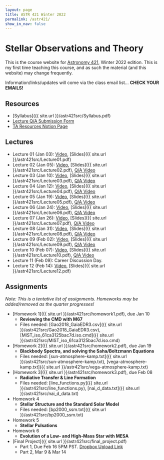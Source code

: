 ```yaml
---
layout: page
title: ASTR 421 Winter 2022
permalink: /astr421/
show_in_nav: false
---
```


# Stellar Observations and Theory

This is the course website for [Astronomy 421](https://sdb.admin.uw.edu/timeschd/uwnetid/sln.asp?QTRYR=WIN+2022&SLN=21953), Winter 2022 edition. This is my first time teaching this course, and as such the material (and this website) may change frequently. 

Information/links/updates will come via the class email list... **CHECK YOUR EMAILS!**

## Resources
- [Syllabus]({{ site.url }}/astr421src/Syllabus.pdf)
- [Lecture Q/A Submission Form](https://docs.google.com/forms/d/e/1FAIpQLScAYYYZDeS4V_h4dcz-P64grCJIHdX_LYbV9NL_AZc3oLU-FA/viewform?usp=sf_link)
- [TA Resources Notion Page](https://astro-andy-uw.notion.site/astro-andy-uw/ASTR-421-TA-Resources-25fff6002f2c46f9bc9f9e15df9b9202)

## Lectures
- Lecture 01 (Jan 03): [Video](https://www.youtube.com/watch?v=p5D4WcyPFtI), [Slides]({{ site.url }}/astr421src/Lecture01.pdf)
- Lecture 02 (Jan 05): [Video](https://www.youtube.com/watch?v=6Ho8Y7keVNA), [Slides]({{ site.url }}/astr421src/Lecture02.pdf), [Q/A Video](https://youtu.be/SM7xK1gpCKI)
- Lecture 03 (Jan 10): [Video](https://youtu.be/HAhUThoQLUc), [Slides]({{ site.url }}/astr421src/Lecture03.pdf), [Q/A Video](https://www.youtube.com/watch?v=VVcNFihEa9g)
- Lecture 04 (Jan 12): [Video](https://www.youtube.com/watch?v=UVtME9CgW54), [Slides]({{ site.url }}/astr421src/Lecture04.pdf), [Q/A Video](https://www.youtube.com/watch?v=ssO-csTiZTE)
- Lecture 05 (Jan 19): [Video](https://www.youtube.com/watch?v=8crPJUtNoXE), [Slides]({{ site.url }}/astr421src/Lecture05.pdf), [Q/A Video](https://www.youtube.com/watch?v=WJn6jY5DoIQ)
- Lecture 06 (Jan 24): [Video](https://www.youtube.com/watch?v=Se7sVX2Gblc), [Slides]({{ site.url }}/astr421src/Lecture06.pdf), [Q/A Video](https://www.youtube.com/watch?v=1RBD1r4kzXo)
- Lecture 07 (Jan 26): [Video](https://www.youtube.com/watch?v=slS0ZBMNx2M), [Slides]({{ site.url }}/astr421src/Lecture07.pdf), [Q/A Video](https://www.youtube.com/watch?v=qU4JfAy3ZFA)
- Lecture 08 (Jan 31): [Video](https://www.youtube.com/watch?v=_srXTzh3FiU), [Slides]({{ site.url }}/astr421src/Lecture08.pdf), [Q/A Video](https://www.youtube.com/watch?v=Kimyo0y3KXk)
- Lecture 09 (Feb 02): [Video](https://www.youtube.com/watch?v=JN0NeL2-KKY), [Slides]({{ site.url }}/astr421src/Lecture09.pdf), [Q/A Video](https://www.youtube.com/watch?v=pR4SkXL6CZI)
- Lecture 10 (Feb 07): [Video](https://www.youtube.com/watch?v=4mFMaWgK_yA), [Slides]({{ site.url }}/astr421src/Lecture10.pdf), [Q/A Video](https://www.youtube.com/watch?v=hIiyZSNrqow)
- Lecture 11 (Feb 09): Career Discussion Day. 
- Lecture 12 (Feb 14): [Video](https://www.youtube.com/watch?v=BbiF7C4kHjs), [Slides]({{ site.url }}/astr421src/Lecture12.pdf)


## Assignments
*Note: This is a tentative list of assignments. Homeworks may be added/removed as the quarter progresses!*

- [Homework 1]({{ site.url }}/astr421src/homework1.pdf), due Jan 10
	- **Reviewing the CMD with M67**
	- Files needed: [Gao2018_GaiaEDR3.csv]({{ site.url }}/astr421src/Gao2018_GaiaEDR3.csv), [MIST_iso_61ca3125bac7d.iso.cmd]({{ site.url }}/astr421src/MIST_iso_61ca3125bac7d.iso.cmd)
- [Homework 2]({{ site.url }}/astr421src/homework2.pdf), due Jan 19
	- **Blackbody Spectra, and solving the Saha/Boltzmann Equations**
	- Files needed: [sun-atmosphere-kamp.txt]({{ site.url }}/astr421src/sun-atmosphere-kamp.txt), [vega-atmosphere-kamp.txt]({{ site.url }}/astr421src/vega-atmosphere-kamp.txt)
- [Homework 3]({{ site.url }}/astr421src/homework3.pdf), due Feb 08
	- **Radiative Transfer & Line Formation**
	- Files needed: [line_functions.py]({{ site.url }}/astr421src/line_functions.py),  [nai_d_data.txt]({{ site.url }}/astr421src/nai_d_data.txt)
- Homework 4
	- **Stellar Structure and the Standard Solar Model**
	- Files needed: [bp2000_ssm.txt]({{ site.url }}/astr421src/bp2000_ssm.txt)
- Homework 5
	- **Stellar Pulsations**
- Homework 6
	- **Evolution of a Low- and High-Mass Star with MESA**
- [Final Project]({{ site.url }}/astr421src/final_project.pdf)
	- Part 1, Due Feb 16 5PM PST. [Dropbox Upload Link](https://www.dropbox.com/request/UYz4B9cGQzVO9h8W8li7)
	- Part 2, Mar 9 & Mar 14
